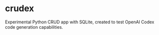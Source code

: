 # crudex
Experimental Python CRUD app with SQLite, created to test OpenAI Codex code generation capabilities.
